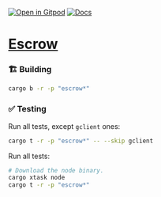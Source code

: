 [![Open in Gitpod](https://img.shields.io/badge/Open_in-Gitpod-white?logo=gitpod)](https://gitpod.io/#FOLDER=escrow/https://github.com/gear-foundation/dapps)
[![Docs](https://img.shields.io/github/actions/workflow/status/gear-foundation/dapps/contracts.yml?logo=rust&label=docs)](https://dapps.gear.rs/escrow_io)

# [Escrow](https://wiki.gear-tech.io/docs/examples/DeFi/escrow)

### 🏗️ Building

```sh
cargo b -r -p "escrow*"
```

### ✅ Testing

Run all tests, except `gclient` ones:
```sh
cargo t -r -p "escrow*" -- --skip gclient
```

Run all tests:
```sh
# Download the node binary.
cargo xtask node
cargo t -r -p "escrow*"
```

